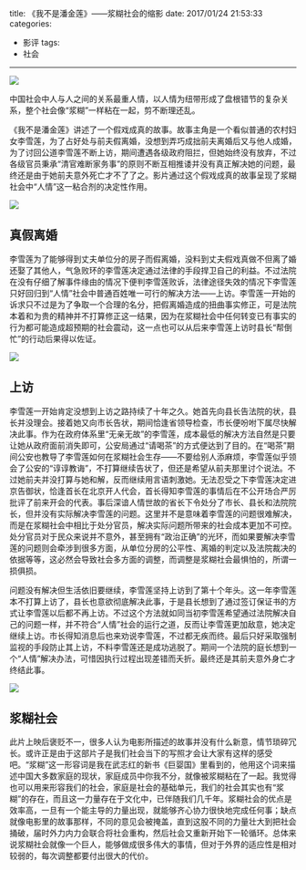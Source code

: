 title: 《我不是潘金莲》——浆糊社会的缩影
date: 2017/01/24 21:53:33
categories:
- 影评
tags:
- 社会

---
![](http://covertness.qiniudn.com/wobushipanjinlian_p2389668649.jpg)

中国社会中人与人之间的关系最重人情，以人情为纽带形成了盘根错节的复杂关系，整个社会像“浆糊”一样粘在一起，剪不断理还乱。
<!-- more -->

《我不是潘金莲》讲述了一个假戏成真的故事。故事主角是一个看似普通的农村妇女李雪莲，为了占好处与前夫假离婚，没想到弄巧成拙前夫离婚后又与他人成婚，为了讨回公道李雪莲不断上访，期间遭遇各级政府阻拦，但她始终没有放弃，不过各级官员秉承“清官难断家务事”的原则不断互相推诿并没有真正解决她的问题，最终还是由于她前夫意外死亡才不了了之。影片通过这个假戏成真的故事呈现了浆糊社会中“人情”这一粘合剂的决定性作用。

![](http://covertness.qiniudn.com/wobushipanjinlian_p2398416689.jpg)

## 真假离婚
李雪莲为了能够得到丈夫单位分的房子而假离婚，没料到丈夫假戏真做不但离了婚还娶了其他人，气急败环的李雪莲决定通过法律的手段捍卫自己的利益。不过法院在没有仔细了解事件缘由的情况下便判李雪莲败诉，法律途径失效的情况下李雪莲只好回归到“人情”社会中普通百姓唯一可行的解决方法——上访。李雪莲一开始的诉求只不过是为了争取一个合理的名分，把假离婚造成的扭曲事实修正，可是法院本着和为贵的精神并不打算修正这一结果，因为在浆糊社会中任何转变已有事实的行为都可能造成超预期的社会震动，这一点也可以从后来李雪莲上访时县长“帮倒忙”的行动后果得以佐证。

![](http://covertness.qiniudn.com/wobushipanjinlian_p2389668644.jpg)

## 上访
李雪莲一开始肯定没想到上访之路持续了十年之久。她首先向县长告法院的状，县长并没理会。接着她又向市长告状，期间恰逢省领导检查，市长便吩咐下属尽快解决此事。作为在政府体系里“无亲无故”的李雪莲，成本最低的解决方法自然是只要让她从政府面前消失即可，公安局通过“请喝茶”的方式便达到了目的。在“喝茶”期间公安也教导了李雪莲如何在浆糊社会生存——不要给别人添麻烦，李雪莲似乎领会了公安的“谆谆教诲”，不打算继续告状了，但还是希望从前夫那里讨个说法。不过她前夫并没打算与她和解，反而继续用言语刺激她。无法忍受之下李雪莲决定进京告御状，恰逢首长在北京开人代会，首长得知李雪莲的事情后在不公开场合严厉批评了前来开会的代表。事后深谙人情世故的省长下令处分了市长、县长和法院院长，但并没有实际解决李雪莲的问题。这里并不是意味着李雪莲的问题很难解决，而是在浆糊社会中相比于处分官员，解决实际问题所带来的社会成本更加不可控。处分官员对于民众来说并不意外，甚至拥有“政治正确”的光环，而如果要解决李雪莲的问题则会牵涉到很多方面，从单位分房的公平性、离婚的判定以及法院裁决的依据等等，这必然会导致社会多方面的调整，而调整是浆糊社会最惧怕的，所谓一损俱损。

问题没有解决但生活依旧要继续，李雪莲坚持上访到了第十个年头。这一年李雪莲本不打算上访了，县长也意欲彻底解决此事，于是县长想到了通过签订保证书的方式让李雪莲以后都不再上访。不过这个方法就如同当初李雪莲希望通过法院解决自己的问题一样，并不符合“人情”社会的运行之道，反而让李雪莲更加敌意，她决定继续上访。市长得知消息后也来劝说李雪莲，不过都无疾而终。最后只好采取强制监视的手段防止其上访，不料李雪莲还是成功逃脱了。期间一个法院的庭长想到一个“人情”解决办法，可惜因执行过程出现差错而夭折。最终还是其前夫意外身亡才终结此事。

![](http://covertness.qiniudn.com/wobushipanjinlian_p2398416674.jpg)

## 浆糊社会
此片上映后褒贬不一，很多人认为电影所描述的故事并没有什么新意，情节琐碎冗长。或许正是由于这部片子是我们社会当下的写照才会让大家有这样的感受吧。“浆糊”这一形容词是我在武志红的新书《巨婴国》里看到的，他用这个词来描述中国大多数家庭的现状，家庭成员中你我不分，就像被浆糊粘在了一起。我觉得也可以用来形容我们的社会，家庭是社会的基础单元，我们的社会其实也有“浆糊”的存在，而且这一力量存在于文化中，已伴随我们几千年。浆糊社会的优点是效率高，一旦有一个能主导的力量出现，就能够齐心协力很快地完成任何事；缺点就像电影里的故事那样，不同的意见会被掩盖，直到这股不同的力量壮大到把社会捅破，届时外力内力会联合将社会重构，然后社会又重新开始下一轮循环。总体来说浆糊社会就像一个巨人，能够做成很多伟大的事情，但对于外界的适应性是相对较弱的，每次调整都要付出很大的代价。